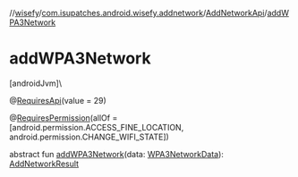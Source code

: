 //[wisefy](../../../index.md)/[com.isupatches.android.wisefy.addnetwork](../index.md)/[AddNetworkApi](index.md)/[addWPA3Network](add-w-p-a3-network.md)

# addWPA3Network

[androidJvm]\

@[RequiresApi](https://developer.android.com/reference/kotlin/androidx/annotation/RequiresApi.html)(value = 29)

@[RequiresPermission](https://developer.android.com/reference/kotlin/androidx/annotation/RequiresPermission.html)(allOf = [android.permission.ACCESS_FINE_LOCATION, android.permission.CHANGE_WIFI_STATE])

abstract fun [addWPA3Network](add-w-p-a3-network.md)(data: [WPA3NetworkData](../../com.isupatches.android.wisefy.addnetwork.entities/-w-p-a3-network-data/index.md)): [AddNetworkResult](../../com.isupatches.android.wisefy.addnetwork.entities/-add-network-result/index.md)
